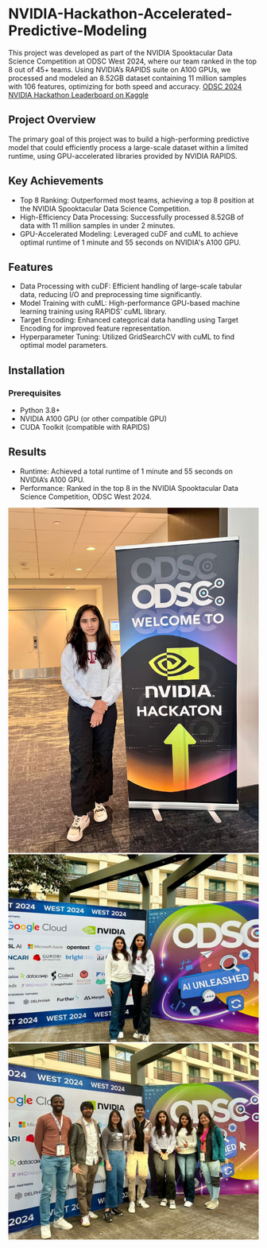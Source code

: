 # NVIDIA-Hackathon-Accelerated-Predictive-Modeling

This project was developed as part of the NVIDIA Spooktacular Data Science Competition at ODSC West 2024, where our team ranked in the top 8 out of 45+ teams. Using NVIDIA’s RAPIDS suite on A100 GPUs, we processed and modeled an 8.52GB dataset containing 11 million samples with 106 features, optimizing for both speed and accuracy. [ODSC 2024 NVIDIA Hackathon Leaderboard on Kaggle](https://www.kaggle.com/competitions/odsc-2024-nvidia-hackathon/leaderboard)


## Project Overview
The primary goal of this project was to build a high-performing predictive model that could efficiently process a large-scale dataset within a limited runtime, using GPU-accelerated libraries provided by NVIDIA RAPIDS.

## Key Achievements
- Top 8 Ranking: Outperformed most teams, achieving a top 8 position at the NVIDIA Spooktacular Data Science Competition.
- High-Efficiency Data Processing: Successfully processed 8.52GB of data with 11 million samples in under 2 minutes.
- GPU-Accelerated Modeling: Leveraged cuDF and cuML to achieve optimal runtime of 1 minute and 55 seconds on NVIDIA's A100 GPU.

## Features
- Data Processing with cuDF: Efficient handling of large-scale tabular data, reducing I/O and preprocessing time significantly.
- Model Training with cuML: High-performance GPU-based machine learning training using RAPIDS’ cuML library.
- Target Encoding: Enhanced categorical data handling using Target Encoding for improved feature representation.
- Hyperparameter Tuning: Utilized GridSearchCV with cuML to find optimal model parameters.

## Installation
### Prerequisites
- Python 3.8+
- NVIDIA A100 GPU (or other compatible GPU)
- CUDA Toolkit (compatible with RAPIDS)

## Results
- Runtime: Achieved a total runtime of 1 minute and 55 seconds on NVIDIA’s A100 GPU.
- Performance: Ranked in the top 8 in the NVIDIA Spooktacular Data Science Competition, ODSC West 2024.

![Logo](I1.jpeg)
![Logo](I2.jpeg)
![Logo](I3.jpeg)
